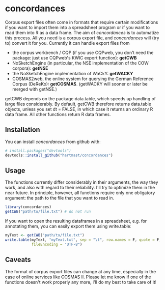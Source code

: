 
<!-- README.md is generated from README.Rmd. Please edit that file -->
concordances
============

Corpus export files often come in formats that require certain modifications if you want to import them into a spreadsheet program or if you want to read them into R as a data frame. The aim of *concordances* is to automatize this process. All you need is a corpus export file, and *concordances* will (try to) convert it for you. Currently it can handle export files from

-   the corpus workbench / CQP (if you use CQPweb, you don't need the package: just use CQPweb's KWIC export function): **getCWB**
-   NoSketchEngine (in particular, the NSE implementation of the COW corpora): **getNSE**
-   the NoSketchEngine implementation of WaCkY: **getWACKY**
-   COSMAS2web, the online system for querying the German Reference Corpus (DeReKo): **getCOSMAS**. (getWACKY will sooner or later be merged with getNSE.)

getCWB depends on the package data.table, which speeds up handling of large files considerably. By default, getCWB therefore returns data.table objects, unless you set dt = FALSE, in which case it returns an ordinary R data frame. All other functions return R data frames.

Installation
------------

You can install *concordances* from github with:

``` r
# install.packages("devtools")
devtools::install_github("hartmast/concordances")
```

Usage
-----

The functions currently differ considerably in their arguments, the way they work, and also with regard to their reliability. I'll try to optimize them in the near future. In principle, however, all functions require only one obligatory argument: the path to the file that you want to read in.

``` r
library(concordances)
getCWB("path/to/file.txt") # do not run
```

If you want to open the resulting dataframes in a spreadsheet, e.g. for annotating them, you can easily export them using write.table:

``` r
myText <- getCWB("path/to/file.txt")
write.table(myText, "myText.txt", sep = "\t", row.names = F, quote = F, 
            fileEncoding = "UTF-8")
```

Caveats
-------

The format of corpus export files can change at any time, especially in the case of online services like COSMAS II. Please let me know if one of the functions doesn't work properly any more, I'll do my best to take care of it!
